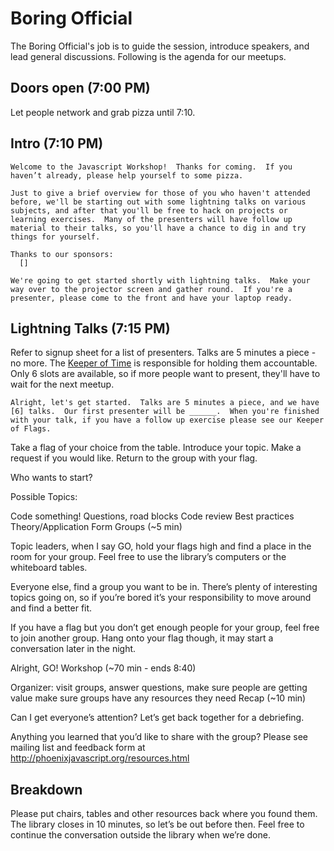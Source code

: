 # Boring Official

The Boring Official's job is to guide the session, introduce speakers, and lead general discussions.  Following is the agenda for our meetups.

## Doors open (7:00 PM)

Let people network and grab pizza until 7:10.

## Intro (7:10 PM)

```speech
Welcome to the Javascript Workshop!  Thanks for coming.  If you haven’t already, please help yourself to some pizza.

Just to give a brief overview for those of you who haven't attended before, we'll be starting out with some lightning talks on various subjects, and after that you'll be free to hack on projects or learning exercises.  Many of the presenters will have follow up material to their talks, so you'll have a chance to dig in and try things for yourself.

Thanks to our sponsors:
  []

We're going to get started shortly with lightning talks.  Make your way over to the projector screen and gather round.  If you're a presenter, please come to the front and have your laptop ready.
```

## Lightning Talks (7:15 PM)

Refer to signup sheet for a list of presenters.  Talks are 5 minutes a piece - no more.  The [Keeper of Time](time.md) is responsible for holding them accountable.  Only 6 slots are available, so if more people want to present, they'll have to wait for the next meetup.

```
Alright, let's get started.  Talks are 5 minutes a piece, and we have [6] talks.  Our first presenter will be ______.  When you're finished with your talk, if you have a follow up exercise please see our Keeper of Flags.
```

Take a flag of your choice from the table.
Introduce your topic.
Make a request if you would like.
Return to the group with your flag.

Who wants to start?

Possible Topics:

Code something!
Questions, road blocks
Code review
Best practices
Theory/Application
Form Groups (~5 min)

Topic leaders, when I say GO, hold your flags high and find a place in the room for your group.  Feel free to use the library’s computers or the whiteboard tables.

Everyone else, find a group you want to be in.  There’s plenty of interesting topics going on, so if you’re bored it’s your responsibility to move around and find a better fit.

If you have a flag but you don’t get enough people for your group, feel free to join another group.  Hang onto your flag though, it may start a conversation later in the night.

Alright, GO!
Workshop (~70 min - ends 8:40)

Organizer: visit groups, answer questions, make sure people are getting value
make sure groups have any resources they need
Recap (~10 min)

Can I get everyone’s attention?  Let’s get back together for a debriefing.

Anything you learned that you’d like to share with the group?
Please see mailing list and feedback form at http://phoenixjavascript.org/resources.html

## Breakdown

Please put chairs, tables and other resources back where you found them.  The library closes in 10 minutes, so let’s be out before then.  Feel free to continue the conversation outside the library when we’re done.
